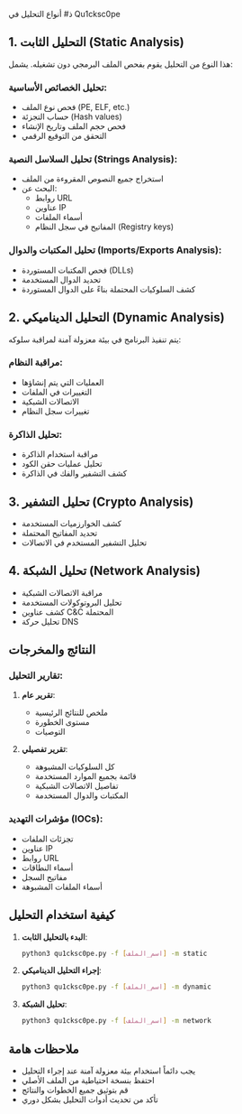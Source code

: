 ذ# أنواع التحليل في Qu1cksc0pe

## 1. التحليل الثابت (Static Analysis)
هذا النوع من التحليل يقوم بفحص الملف البرمجي دون تشغيله. يشمل:

### تحليل الخصائص الأساسية:
- فحص نوع الملف (PE, ELF, etc.)
- حساب التجزئة (Hash values)
- فحص حجم الملف وتاريخ الإنشاء
- التحقق من التوقيع الرقمي

### تحليل السلاسل النصية (Strings Analysis):
- استخراج جميع النصوص المقروءة من الملف
- البحث عن:
  * روابط URL
  * عناوين IP
  * أسماء الملفات
  * المفاتيح في سجل النظام (Registry keys)

### تحليل المكتبات والدوال (Imports/Exports Analysis):
- فحص المكتبات المستوردة (DLLs)
- تحديد الدوال المستخدمة
- كشف السلوكيات المحتملة بناءً على الدوال المستوردة

## 2. التحليل الديناميكي (Dynamic Analysis)
يتم تنفيذ البرنامج في بيئة معزولة آمنة لمراقبة سلوكه:

### مراقبة النظام:
- العمليات التي يتم إنشاؤها
- التغييرات في الملفات
- الاتصالات الشبكية
- تغييرات سجل النظام

### تحليل الذاكرة:
- مراقبة استخدام الذاكرة
- تحليل عمليات حقن الكود
- كشف التشفير والفك في الذاكرة

## 3. تحليل التشفير (Crypto Analysis)
- كشف الخوارزميات المستخدمة
- تحديد المفاتيح المحتملة
- تحليل التشفير المستخدم في الاتصالات

## 4. تحليل الشبكة (Network Analysis)
- مراقبة الاتصالات الشبكية
- تحليل البروتوكولات المستخدمة
- كشف عناوين C&C المحتملة
- تحليل حركة DNS

## النتائج والمخرجات

### تقارير التحليل:
1. **تقرير عام**: 
   - ملخص للنتائج الرئيسية
   - مستوى الخطورة
   - التوصيات

2. **تقرير تفصيلي**:
   - كل السلوكيات المشبوهة
   - قائمة بجميع الموارد المستخدمة
   - تفاصيل الاتصالات الشبكية
   - المكتبات والدوال المستخدمة

### مؤشرات التهديد (IOCs):
- تجزئات الملفات
- عناوين IP
- روابط URL
- أسماء النطاقات
- مفاتيح السجل
- أسماء الملفات المشبوهة

## كيفية استخدام التحليل

1. **البدء بالتحليل الثابت**:
   ```bash
   python3 qu1cksc0pe.py -f [اسم_الملف] -m static
   ```

2. **إجراء التحليل الديناميكي**:
   ```bash
   python3 qu1cksc0pe.py -f [اسم_الملف] -m dynamic
   ```

3. **تحليل الشبكة**:
   ```bash
   python3 qu1cksc0pe.py -f [اسم_الملف] -m network
   ```

## ملاحظات هامة

- يجب دائماً استخدام بيئة معزولة آمنة عند إجراء التحليل
- احتفظ بنسخة احتياطية من الملف الأصلي
- قم بتوثيق جميع الخطوات والنتائج
- تأكد من تحديث أدوات التحليل بشكل دوري 